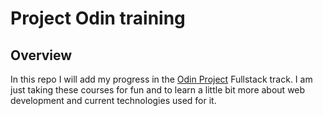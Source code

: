 # Project Odin training

## Overview

In this repo I will add my progress in the [Odin Project](https://www.theodinproject.com/) Fullstack track. I am just taking these courses for fun and to learn a little bit more about web development and current technologies used for it.